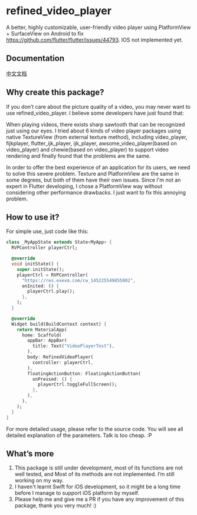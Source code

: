 # refined_video_player

A better, highly customizable, user-friendly video player using PlatformView + SurfaceView on Android to fix https://github.com/flutter/flutter/issues/44793. IOS not implemented yet.

## Documentation

[中文文档](README_zh-CN.md)

## Why create this package?

If you don’t care about the picture quality of a video, you may never want to use refined_video_player. I believe some developers have just found that:

When playing videos, there exists sharp sawtooth that can be recognized just using our eyes. I tried about 6 kinds of video player packages using native TextureView (from external texture method), including video_player, fijkplayer, flutter_ijk_player, ijk_player, awsome_video_player(based on video_player) and chewie(based on video_player) to support video rendering and finally found that the problems are the same.

In order to offer the best experience of an application for its users, we need to solve this severe problem. Texture and PlatformView are the same in some degrees, but both of them have their own issues. Since I'm not an expert in Flutter developing, I chose a PlatformView way without considering other performance drawbacks. I just want to fix this annoying problem.

## How to use it?

For simple use, just code like this:

```dart
class _MyAppState extends State<MyApp> {
  RVPController playerCtrl;

  @override
  void initState() {
    super.initState();
    playerCtrl = RVPController(
      "https://res.exexm.com/cw_145225549855002",
      onInited: () {
        playerCtrl.play();
      },
    );
  }

  @override
  Widget build(BuildContext context) {
    return MaterialApp(
      home: Scaffold(
        appBar: AppBar(
          title: Text("VideoPlayerTest"),
        ),
        body: RefinedVideoPlayer(
          controller: playerCtrl,
        ),
        floatingActionButton: FloatingActionButton(
          onPressed: () {
            playerCtrl.toggleFullScreen();
          },
        ),
      ),
    );
  }
}
```

For more detailed usage, please refer to the source code. You will see all detailed explanation of the parameters. Talk is too cheap. :P

## What’s more

1. This package is still under development, most of its functions are not well tested, and Most of its methods are not implemented. I’m still working on my way.
2. I haven't learnt Swift for iOS development, so it might be a long time before I manage to support iOS platform by myself.
3. Please help me and give me a PR if you have any improvement of this package, thank you very much! :)
